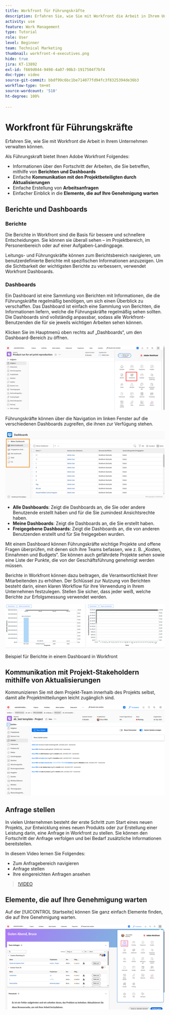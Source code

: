 ```yaml
---
title: Workfront für Führungskräfte
description: Erfahren Sie, wie Sie mit Workfront die Arbeit in Ihrem Unternehmen verwalten können.
activity: use
feature: Work Management
type: Tutorial
role: User
level: Beginner
team: Technical Marketing
thumbnail: workfront-4-executives.png
hide: true
jira: KT-13892
exl-id: f669d044-9498-4a07-90b3-1917504f7bf4
doc-type: video
source-git-commit: bbdf99c6bc1be714077fd94fc3f8325394de36b3
workflow-type: tm+mt
source-wordcount: '510'
ht-degree: 100%

---
```


# Workfront für Führungskräfte

Erfahren Sie, wie Sie mit Workfront die Arbeit in Ihrem Unternehmen verwalten können.

Als Führungskraft bietet Ihnen Adobe Workfront Folgendes:

* Informationen über den Fortschritt der Arbeiten, die Sie betreffen, mithilfe von **Berichten und Dashboards**
* Einfache **Kommunikation mit den Projektbeteiligten durch Aktualisierungen**
* Einfache Erstellung von **Arbeitsanfragen**
* Einfacher Einblick in die **Elemente, die auf Ihre Genehmigung warten**

## Berichte und Dashboards

### Berichte

Die Berichte in Workfront sind die Basis für bessere und schnellere Entscheidungen. Sie können sie überall sehen – im Projektbereich, im Personenbereich oder auf einer Aufgaben-Landingpage.

Leitungs- und Führungskräfte können zum Berichtsbereich navigieren, um benutzerdefinierte Berichte mit spezifischen Informationen anzuzeigen. Um die Sichtbarkeit der wichtigsten Berichte zu verbessern, verwendet Workfront Dashboards.

### Dashboards

Ein Dashboard ist eine Sammlung von Berichten mit Informationen, die die Führungskräfte regelmäßig benötigen, um sich einen Überblick zu verschaffen. Das Dashboard ist einfach eine Sammlung von Berichten, die Informationen liefern, welche die Führungskräfte regelmäßig sehen sollten. Die Dashboards sind vollständig anpassbar, sodass alle Workfront-Benutzenden die für sie jeweils wichtigen Arbeiten sehen können.

Klicken Sie im Hauptmenü oben rechts auf „Dashboards“, um den Dashboard-Bereich zu öffnen.

![Ein Bild der Option „Dashboards“ im Hauptmenü](assets/workfront-4-executives-1.png)

Führungskräfte können über die Navigation im linken Fenster auf die verschiedenen Dashboards zugreifen, die ihnen zur Verfügung stehen.

![Ein Bild der Dashboards-Seite](assets/workfront-4-executives-2.png)

* **Alle Dashboards**: Zeigt die Dashboards an, die Sie oder andere Benutzende erstellt haben und für die Sie zumindest Ansichtsrechte haben.
* **Meine Dashboards**: Zeigt die Dashboards an, die Sie erstellt haben.
* **Freigegebene Dashboards**: Zeigt die Dashboards an, die von anderen Benutzenden erstellt und für Sie freigegeben wurden.

Mit einem Dashboard können Führungskräfte wichtige Projekte und offene Fragen überprüfen, mit denen sich ihre Teams befassen, wie z. B. „Kosten, Einnahmen und Budgets“. Sie können auch gefährdete Projekte sehen sowie eine Liste der Punkte, die von der Geschäftsführung genehmigt werden müssen.

Berichte in Workfront können dazu beitragen, die Verantwortlichkeit Ihrer Mitarbeitenden zu erhöhen. Der Schlüssel zur Nutzung von Berichten besteht darin, einen klaren Workflow für ihre Verwendung in Ihrem Unternehmen festzulegen. Stellen Sie sicher, dass jeder weiß, welche Berichte zur Erfolgsmessung verwendet werden.

![Beispiel für Berichte in einem Dashboard in Workfront ](assets/workfront-4-executives-3.png)

Beispiel für Berichte in einem Dashboard in Workfront

## Kommunikation mit Projekt-Stakeholdern mithilfe von Aktualisierungen

Kommunizieren Sie mit dem Projekt-Team innerhalb des Projekts selbst, damit alle Projektmitteilungen leicht zugänglich sind.

![Ein Bild der Seite „Aktualisierungen“](assets/workfront-4-executives-4.png)


## Anfrage stellen

In vielen Unternehmen besteht der erste Schritt zum Start eines neuen Projekts, zur Entwicklung eines neuen Produkts oder zur Erstellung einer Leistung darin, eine Anfrage in Workfront zu stellen. Sie können den Fortschritt der Anfrage verfolgen und bei Bedarf zusätzliche Informationen bereitstellen.

In diesem Video lernen Sie Folgendes:

* Zum Anfragebereich navigieren
* Anfrage stellen
* Ihre eingereichten Anfragen ansehen

>[!VIDEO](https://video.tv.adobe.com/v/336092/?quality=12&learn=on&enablevpops=1)

## Elemente, die auf Ihre Genehmigung warten

Auf der [!UICONTROL Startseite] können Sie ganz einfach Elemente finden, die auf Ihre Genehmigung warten.

![Ein Bild der Startseite](assets/workfront-4-executives-5.png)


